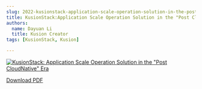 ```yaml
---
slug: 2022-kusionstack-application-scale-operation-solution-in-the-post-cloudnative-era
title: KusionStack:Application Scale Operation Solution in the "Post CloudNative" Era
authors:
  name: Dayuan Li 
  title: Kusion Creator
tags: [KusionStack, Kusion]

---
```


[![KusionStack: Application Scale Operation Solution in the "Post CloudNative" Era](/talks/kusionstack-application-scale-operation-solution-in-the-post-cloudnative-era.png)](https://github.com/KusionStack/community/raw/main/2022/talkgo/kusionstack-application-scale-operation-solution-in-the-post-cloudnative-era.pdf)

[Download PDF](https://github.com/KusionStack/community/raw/main/2022/talkgo/kusionstack-application-scale-operation-solution-in-the-post-cloudnative-era.pdf)
